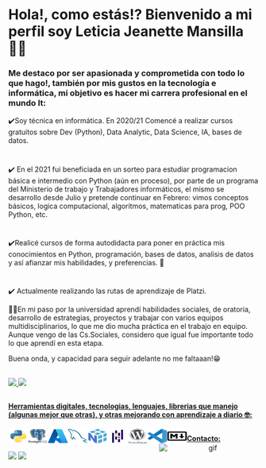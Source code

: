 # Hola!, como estás!? Bienvenido a mi perfil soy Leticia Jeanette Mansilla 👩‍💻

### Me destaco por ser apasionada y comprometida con todo lo que hago!, también por mis gustos en la tecnología e informática, mi objetivo es hacer mi carrera profesional en el mundo It: 
✔️Soy técnica en informática. En 2020/21 Comencé a realizar cursos gratuitos sobre Dev (Python), Data Analytic, Data Science, IA, bases de datos. 
#
✔️ En el 2021 fui beneficiada en un sorteo para estudiar programacion básica e intermedio con Python (aún en proceso), por parte de un programa del Ministerio de trabajo y Trabajadores informáticos, el mismo se desarrollo desde Julio y pretende continuar en Febrero: vimos conceptos básicos, logica computacional, algoritmos, matematicas para prog, POO Python, etc.
#
✔️Realicé cursos de forma autodidacta para poner en práctica mis conocimientos en Python, programación, bases de datos, analisis de datos y así afianzar mis habilidades, y preferencias. 🚀
#
✔️ Actualmente realizando las rutas de aprendizaje de Platzi. 

👩‍🎓En mi paso por la universidad aprendí habilidades sociales, de oratoria, desarrollo de estrategias, proyectos y trabajar con varios equipos multidisciplinarios, lo que me dio mucha práctica en el trabajo en equipo. Aunque vengo de las Cs.Sociales, considero que igual fue importante todo lo que aprendí en esta etapa. 

Buena onda, y capacidad para seguir adelante no me faltaaan!😁

<div style="display: inline_block"><br>
  <a href="https://github.com/Jeanette22">
  <img height="150em" src="https://github-readme-stats.vercel.app/api?username=Jeanette22&show_icons=true&theme=Gradient&include_all_commits=true&count_private=true"/>
  <img height="150em" src="https://github-readme-stats.vercel.app/api/top-langs/?username=Jeanette22&layout=compact&langs_count=7&theme=Gradient"/>
</div>

##

#### Herramientas digitales, tecnologias, lenguajes, librerias que manejo (algunas mejor que otras), y otras mejorando con aprendizaje a diario 🤓: 

<div align="center">
  
  <img align="left" alt="Rafa-Python" height="30" width="40" src="https://raw.githubusercontent.com/devicons/devicon/master/icons/python/python-original.svg">               
  <img align="left" alt="Postgre" height="30" width="40" src="https://github.com/devicons/devicon/blob/master/icons/postgresql/postgresql-original-wordmark.svg">
  <img align="left" alt="Azure" height="30" width="40" src="https://github.com/devicons/devicon/blob/master/icons/azure/azure-original.svg">      
  <img align="left" alt="MySQL" height="30" width="40" src="https://github.com/devicons/devicon/blob/master/icons/mysql/mysql-original.svg">   
  <img align="left" alt="Numpy" height="30" width="40" src="https://github.com/devicons/devicon/blob/master/icons/numpy/numpy-original.svg">
  <img align="left" alt="Pandas" height="30" width="40" src="https://github.com/devicons/devicon/blob/master/icons/pandas/pandas-original.svg">
  <img align="left" alt="Wordpress" height="30" width="40" src="https://github.com/devicons/devicon/blob/master/icons/wordpress/wordpress-original.svg">
  <img align="left" alt="Vscode" height="30" width="40" src="https://github.com/devicons/devicon/blob/master/icons/vscode/vscode-original.svg">
  <img align="left" alt="Markdown" height="30" width="40" src="https://github.com/devicons/devicon/blob/master/icons/markdown/markdown-original.svg">
  <img align="right"alt="gif" height="100" width="200" src="https://media.giphy.com/media/l2R09a5L5Bb6ppV7y/giphy.gif">
</div>
  
  
 ##
 ##
 ##
  
 #### Contacto:  
</div> 
 <a href = "mailto:leticiajmansilla@gmail.com"><img src="https://img.shields.io/badge/-Gmail-%23333?style=for-the-badge&logo=gmail&logoColor=white" target="_blank"></a>
 <a href="https://www.linkedin.com/in/leticiajmansillacrd" target="_blank"><img src="https://img.shields.io/badge/-LinkedIn-%230077B5?style=for-the-badge&logo=linkedin&logoColor=white" target="_blank"></a> 

</div>
